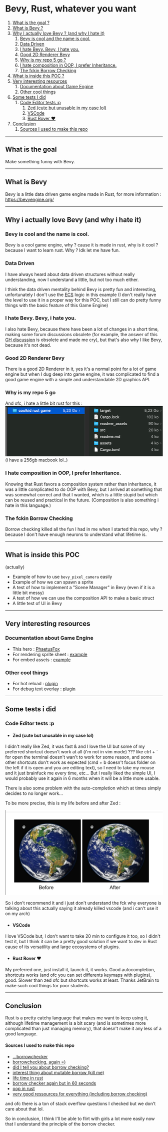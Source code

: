 # Bevy, Rust, whatever you want

1. [What is the goal ?](#what-is-the-goal)
2. [What is Bevy ?](#what-is-bevy)
3. [Why I actually love Bevy ? (and why I hate it)](#why-i-actually-love-bevy-and-why-i-hate-it)
    1. [Bevy is cool and the name is cool.](#bevy-is-cool-and-the-name-is-cool)
    2. [Data Driven](#data-driven)
    3. [I hate Bevy. Bevy, I hate you.](#i-hate-bevy-bevy-i-hate-you)
    4. [Good 2D Renderer Bevy](#good-2d-renderer-bevy)
    5. [Why is my repo 5 go ?](#why-is-my-repo-5-go)
    6. [I hate composition in OOP, I prefer Inheritance.](#i-hate-composition-in-oop-i-prefer-inheritance)
    7. [The fckin Borrow Checking](#the-fckin-borrow-checking)
4. [What is inside this POC ?](#what-is-inside-this-poc)
5. [Very interesting resources](#very-interesting-resources)
    1. [Documentation about Game Engine](#documentation-about-game-engine)
    2. [Other cool things](#other-cool-things)
6. [Some tests I did](#some-tests-i-did)
    1. [Code Editor tests :p](#code-editor-tests-p)
        1. [Zed (cute but unusable in my case lol)](#zed-cute-but-unusable-in-my-case-lol)
        2. [VSCode](#vscode)
        3. [Rust Rover ❤️](#rust-rover-️)
7. [Conclusion](#conclusion)
    1. [Sources I used to make this repo](#sources-i-used-to-make-this-repo)

---

## What is the goal

Make something funny with Bevy.

---

## What is Bevy

Bevy is a little data driven game engine made in Rust, for more information : https://bevyengine.org/

---

## Why i actually love Bevy (and why i hate it)

### Bevy is cool and the name is cool.

Bevy is a cool game engine, why ? cause it is made in rust, why is it cool ? because I want to learn rust. Why ? Idk let me have fun.

### Data Driven

I have always heard about data driven structures without really understanding, now I understand a little, but not too much either.

I think the data driven mentality behind Bevy is pretty fun and interesting, unfortunately I don't use the [ECS](https://docs.rs/bevy_ecs/latest/bevy_ecs/) logic in this example (I don't really have the level to use it in a proper way for this POC, but I still can do pretty funny things with the basic feature of this Game Engine)

### I hate Bevy. Bevy, i hate you.

I also hate Bevy, because there have been a lot of changes in a short time, making some forum discussions obsolete (for example, the answer of this [GH discussion](https://github.com/bevyengine/bevy/discussions/4017) is obsolete and made me cry), but that's also why I like Bevy, because it's not dead.

### Good 2D Renderer Bevy

There is a good 2D Renderer in it, yes it's a normal point for a lot of game engine but when I dug deep into game engine, it was complicated to find a good game engine with a simple and understandable 2D graphics API.

### Why is my repo 5 go

And ofc, i hate a little bit rust for this :
![](readme_assets/i_hate_rust.png)
(i have a 256gb macbook lol..)

### I hate composition in OOP, I prefer Inheritance.

Knowing that Rust favors a composition system rather than inheritance, it was a little complicated to do OOP with Bevy, but I arrived at something that was somewhat correct and that I wanted, which is a little stupid but which can be reused and practical in the future. (Composition is also something i hate in this language.)

### The fckin Borrow Checking

Borrow checking killed all the fun I had in me when I started this repo, why ? because I don't have enough neurons to understand what lifetime is. 

---

## What is inside this POC
(actually)

- Example of how to use `bevy_pixel_camera` easily
- Example of how we can spawn a sprite
- A test of how to implement a "Scene Manager" in Bevy (even if it is a little bit messy)
- A test of how we can use the composition API to make a basic struct 
- A little test of UI in Bevy

---
## Very interesting resources

### Documentation about Game Engine

- This hero : [PhaetusFox](https://www.youtube.com/@PhaestusFox)
- For rendering sprite sheet : [example](https://bevyengine.org/examples-webgpu/2D%20Rendering/sprite-sheet/)
- For embed assets : [example](https://bevyengine.org/examples/Assets/embedded-asset/)

### Other cool things

- For hot reload : [plugin](https://github.com/lee-orr/dexterous_developer)
- For debug text overlay : [plugin](https://crates.io/crates/bevy_debug_text_overlay)

---
## Some tests i did

### Code Editor tests :p

- #### Zed (cute but unusable in my case lol)

I didn't really like Zed, it was fast & and I love the UI but some of my preferred shortcut doesn't work at all (i'm not in vim mode) ??? like ctrl + ` for open the terminal doesn't wan't to work for some reason, and some other shortcuts don't work as expected (cmd + b doesn't focus folder on the left if it is open and you are editing text), so I need to take my mouse and it just brainfuck me every time, etc... But I really liked the simple UI, I would probably use it again in 6 months when it will be a little more usable.

There is also some problem with the auto-completion which at times simply decides to no longer work...

To be more precise, this is my life before and after Zed : 

![](readme_assets/before_after.jpg)

So i don't recommend it and i just don't understand the fck why everyone is talking about this actually saying it already killed vscode (and i can't use it on my arch)

- #### VSCode

I love VSCode but, I don't want to take 20 min to configure it too, so I didn't test it, but I think it can be a pretty good solution if we want to dev in Rust cause of its versatility and large ecosystems of plugins.

- #### Rust Rover ❤️

My preferred one, just install it, launch it, it works. Good autocompletion, shortcuts works (and ofc you can set differents keymaps with plugins), good. Slower than zed ofc but shortcuts works at least. Thanks JetBrain to make such cool things for poor students.

---

## Conclusion

Rust is a pretty catchy language that makes me want to keep using it, although lifetime management is a bit scary (and is sometimes more complicated than just managing memory), that doesn't make it any less of a good language.

#### Sources I used to make this repo
- [...borrowchecker](https://www.youtube.com/watch?v=Nuba5LNy5cY)
- [borrowchecking, again =)](https://www.youtube.com/watch?v=t677JL4naXA)
- [did I tell you about borrow checking?](https://www.youtube.com/watch?v=1NJ-sFA4lMI&pp=ygUgYm9ycm93IGNoZWNraW5nIHJ1c3QgZXhwbGljYWl0b24%3D)
- [interest thing about mutable borrow (kill me)](https://users.rust-lang.org/t/second-mutable-borrow-why-does-it-occur-here/94485/4)
- [life time in rust](https://web.mit.edu/rust-lang_v1.25/arch/amd64_ubuntu1404/share/doc/rust/html/book/second-edition/ch19-02-advanced-lifetimes.html)
- [borrow checker again but in 60 seconds](https://www.youtube.com/watch?v=XSgQflmXqGo&t=0s)
- [oop in rust](https://jimskapt.github.io/rust-book-fr/ch17-00-oop.html)
- [very good ressources for everything (including borrow checking)](https://bevy-cheatbook.github.io/introduction.html)

and ofc there is a ton of stack overflow questions I checked but we don't care about that lol.

So in conclusion, I think I'll be able to flirt with girls a lot more easily now that I understand the principle of the borrow checker.